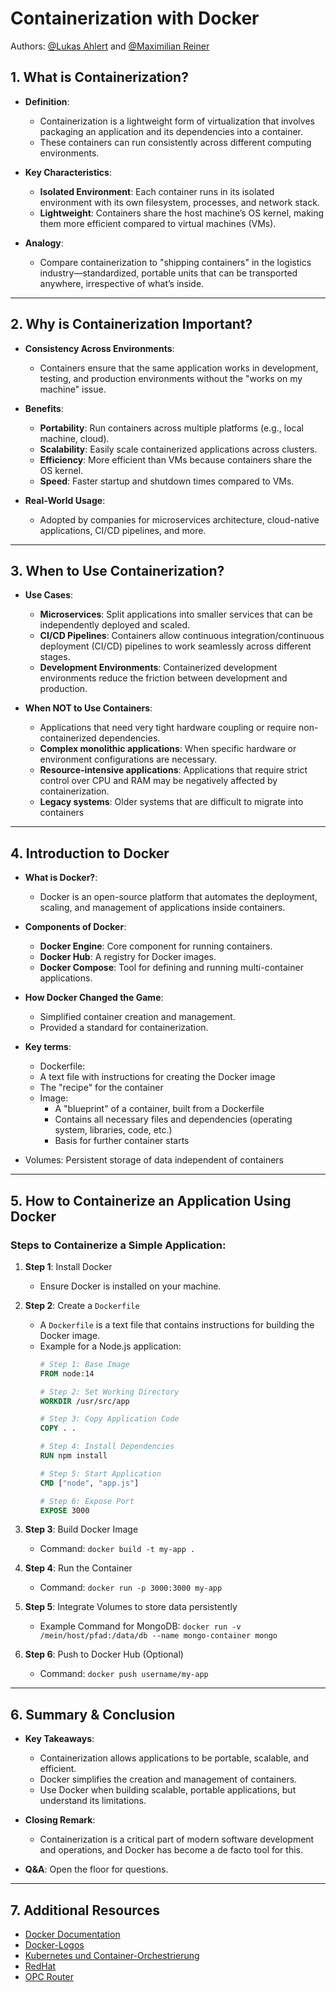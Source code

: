 # Containerization with Docker
Authors: [@Lukas Ahlert](https://github.com/LukasAhl) and [@Maximilian Reiner](https://github.com/ReinerMx)


## 1. What is Containerization? 

- **Definition**: 
  - Containerization is a lightweight form of virtualization that involves packaging an application and its dependencies into a container.
  - These containers can run consistently across different computing environments.
  
- **Key Characteristics**:
  - **Isolated Environment**: Each container runs in its isolated environment with its own filesystem, processes, and network stack.
  - **Lightweight**: Containers share the host machine’s OS kernel, making them more efficient compared to virtual machines (VMs).

- **Analogy**: 
  - Compare containerization to "shipping containers" in the logistics industry—standardized, portable units that can be transported anywhere, irrespective of what’s inside.

---

## 2. Why is Containerization Important? 

- **Consistency Across Environments**: 
  - Containers ensure that the same application works in development, testing, and production environments without the "works on my machine" issue.

- **Benefits**:
  - **Portability**: Run containers across multiple platforms (e.g., local machine, cloud).
  - **Scalability**: Easily scale containerized applications across clusters.
  - **Efficiency**: More efficient than VMs because containers share the OS kernel.
  - **Speed**: Faster startup and shutdown times compared to VMs.

- **Real-World Usage**:
  - Adopted by companies for microservices architecture, cloud-native applications, CI/CD pipelines, and more.

---

## 3. When to Use Containerization? 

- **Use Cases**:
  - **Microservices**: Split applications into smaller services that can be independently deployed and scaled.
  - **CI/CD Pipelines**: Containers allow continuous integration/continuous deployment (CI/CD) pipelines to work seamlessly across different stages.
  - **Development Environments**: Containerized development environments reduce the friction between development and production.

- **When NOT to Use Containers**:
  - Applications that need very tight hardware coupling or require non-containerized dependencies.
  - **Complex monolithic applications**: When specific hardware or environment configurations are necessary.
  - **Resource-intensive applications**: Applications that require strict control over CPU and RAM may be negatively affected by containerization.
  - **Legacy systems**: Older systems that are difficult to migrate into containers
---

## 4. Introduction to Docker 

- **What is Docker?**:
  - Docker is an open-source platform that automates the deployment, scaling, and management of applications inside containers.
  
- **Components of Docker**:
  - **Docker Engine**: Core component for running containers.
  - **Docker Hub**: A registry for Docker images.
  - **Docker Compose**: Tool for defining and running multi-container applications.

- **How Docker Changed the Game**:
  - Simplified container creation and management.
  - Provided a standard for containerization.

 - **Key terms**:
   - Dockerfile: <br>
    - A text file with instructions for creating the Docker image <br>
    - The "recipe" for the container
   - Image: <br>
     - A "blueprint" of a container, built from a Dockerfile <br>
     - Contains all necessary files and dependencies (operating system, libraries, code, etc.) <br>
     - Basis for further container starts
  - Volumes: Persistent storage of data independent of containers
---

## 5. How to Containerize an Application Using Docker 

### Steps to Containerize a Simple Application:

1. **Step 1**: Install Docker  
   - Ensure Docker is installed on your machine.

2. **Step 2**: Create a `Dockerfile`  
   - A `Dockerfile` is a text file that contains instructions for building the Docker image.
   - Example for a Node.js application:
     ```dockerfile
     # Step 1: Base Image
     FROM node:14

     # Step 2: Set Working Directory
     WORKDIR /usr/src/app

     # Step 3: Copy Application Code
     COPY . .

     # Step 4: Install Dependencies
     RUN npm install

     # Step 5: Start Application
     CMD ["node", "app.js"]

     # Step 6: Expose Port
     EXPOSE 3000
     ```

3. **Step 3**: Build Docker Image  
   - Command: `docker build -t my-app .`

4. **Step 4**: Run the Container  
   - Command: `docker run -p 3000:3000 my-app`

5. **Step 5**: Integrate Volumes to store data persistently  
   - Example Command for MongoDB: `docker run -v /mein/host/pfad:/data/db --name mongo-container mongo`

6. **Step 6**: Push to Docker Hub (Optional)
   - Command: `docker push username/my-app`


---

## 6. Summary & Conclusion 

- **Key Takeaways**:
  - Containerization allows applications to be portable, scalable, and efficient.
  - Docker simplifies the creation and management of containers.
  - Use Docker when building scalable, portable applications, but understand its limitations.

- **Closing Remark**: 
  - Containerization is a critical part of modern software development and operations, and Docker has become a de facto tool for this.

- **Q&A**: Open the floor for questions.

---

## 7. Additional Resources 

- [Docker Documentation](https://docs.docker.com/)
- [Docker-Logos](https://www.docker.com/company/newsroom/media-resources/)
- [Kubernetes und Container-Orchestrierung](https://kubernetes.io/)
- [RedHat](https://www.redhat.com/de/topics/cloud-native-apps/what-is-containerization)
- [OPC Router](https://www.opc-router.de/was-ist-docker/)
